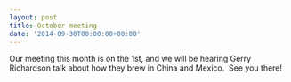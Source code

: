 ```yaml
---
layout: post
title: October meeting
date: '2014-09-30T00:00:00+00:00'
---
```

<p>Our meeting this month is on the 1st&#44; and we will be hearing Gerry Richardson talk about how they brew in China and Mexico. &nbsp;See you there!</p>
